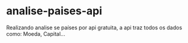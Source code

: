 # analise-paises-api
Realizando analise se países por api gratuita, a api traz todos os dados como: Moeda, Capital...
